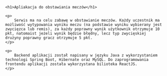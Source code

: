     <h1>Apliakacja do obstawiania meczów</h1>

    <p>
        Serwis ma na celu zabawę w obstawianie meczów. Każdy uczestnik ma możliwość wytypowania wyniku meczu (na podstawie wyniku wybierany jest zwycięzca lub remis), za każdy poprawny wynik użytkownik otrzymuje 10 pkt, natomaist jeżeli wynik będzie błędny, lecz typ zwycięskiej drużyny poprawny gracz otrzymuje 5 pkt.
    </p>

    <p>
        Backend aplikacji został napisany w języku Java z wykorzystaniem technologi Spring Boot, Hibernate oraz MySQL. Do zaprogramowania frontendu aplikacji została wykorzystana bilioteka ReactJS.
    </p>

